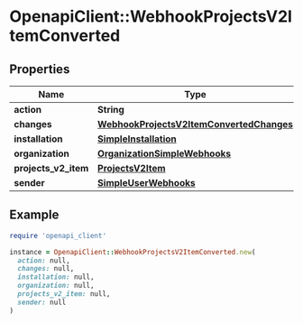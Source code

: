 # OpenapiClient::WebhookProjectsV2ItemConverted

## Properties

| Name | Type | Description | Notes |
| ---- | ---- | ----------- | ----- |
| **action** | **String** |  |  |
| **changes** | [**WebhookProjectsV2ItemConvertedChanges**](WebhookProjectsV2ItemConvertedChanges.md) |  |  |
| **installation** | [**SimpleInstallation**](SimpleInstallation.md) |  | [optional] |
| **organization** | [**OrganizationSimpleWebhooks**](OrganizationSimpleWebhooks.md) |  |  |
| **projects_v2_item** | [**ProjectsV2Item**](ProjectsV2Item.md) |  |  |
| **sender** | [**SimpleUserWebhooks**](SimpleUserWebhooks.md) |  |  |

## Example

```ruby
require 'openapi_client'

instance = OpenapiClient::WebhookProjectsV2ItemConverted.new(
  action: null,
  changes: null,
  installation: null,
  organization: null,
  projects_v2_item: null,
  sender: null
)
```

